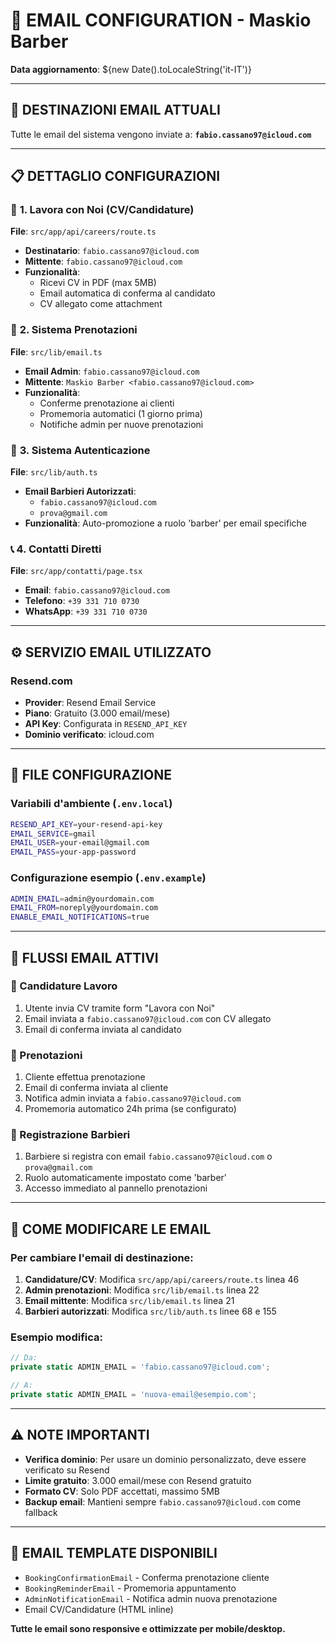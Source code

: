 # 📧 EMAIL CONFIGURATION - Maskio Barber

**Data aggiornamento**: ${new Date().toLocaleString('it-IT')}

---

## 📮 **DESTINAZIONI EMAIL ATTUALI**

Tutte le email del sistema vengono inviate a: **`fabio.cassano97@icloud.com`**

---

## 📋 **DETTAGLIO CONFIGURAZIONI**

### 🔧 **1. Lavora con Noi (CV/Candidature)**
**File**: `src/app/api/careers/route.ts`
- **Destinatario**: `fabio.cassano97@icloud.com`
- **Mittente**: `fabio.cassano97@icloud.com`
- **Funzionalità**: 
  - Ricevi CV in PDF (max 5MB)
  - Email automatica di conferma al candidato
  - CV allegato come attachment

### 📅 **2. Sistema Prenotazioni**
**File**: `src/lib/email.ts`
- **Email Admin**: `fabio.cassano97@icloud.com`
- **Mittente**: `Maskio Barber <fabio.cassano97@icloud.com>`
- **Funzionalità**:
  - Conferme prenotazione ai clienti
  - Promemoria automatici (1 giorno prima)
  - Notifiche admin per nuove prenotazioni

### 👤 **3. Sistema Autenticazione**
**File**: `src/lib/auth.ts`
- **Email Barbieri Autorizzati**: 
  - `fabio.cassano97@icloud.com`
  - `prova@gmail.com`
- **Funzionalità**: Auto-promozione a ruolo 'barber' per email specifiche

### 📞 **4. Contatti Diretti**
**File**: `src/app/contatti/page.tsx`
- **Email**: `fabio.cassano97@icloud.com`
- **Telefono**: `+39 331 710 0730`
- **WhatsApp**: `+39 331 710 0730`

---

## ⚙️ **SERVIZIO EMAIL UTILIZZATO**

### **Resend.com**
- **Provider**: Resend Email Service
- **Piano**: Gratuito (3.000 email/mese)
- **API Key**: Configurata in `RESEND_API_KEY`
- **Dominio verificato**: icloud.com

---

## 📁 **FILE CONFIGURAZIONE**

### **Variabili d'ambiente** (`.env.local`)
```bash
RESEND_API_KEY=your-resend-api-key
EMAIL_SERVICE=gmail
EMAIL_USER=your-email@gmail.com
EMAIL_PASS=your-app-password
```

### **Configurazione esempio** (`.env.example`)
```bash
ADMIN_EMAIL=admin@yourdomain.com
EMAIL_FROM=noreply@yourdomain.com
ENABLE_EMAIL_NOTIFICATIONS=true
```

---

## 🎯 **FLUSSI EMAIL ATTIVI**

### **📝 Candidature Lavoro**
1. Utente invia CV tramite form "Lavora con Noi"
2. Email inviata a `fabio.cassano97@icloud.com` con CV allegato
3. Email di conferma inviata al candidato

### **📅 Prenotazioni**
1. Cliente effettua prenotazione
2. Email di conferma inviata al cliente
3. Notifica admin inviata a `fabio.cassano97@icloud.com`
4. Promemoria automatico 24h prima (se configurato)

### **👥 Registrazione Barbieri**
1. Barbiere si registra con email `fabio.cassano97@icloud.com` o `prova@gmail.com`
2. Ruolo automaticamente impostato come 'barber'
3. Accesso immediato al pannello prenotazioni

---

## 🔧 **COME MODIFICARE LE EMAIL**

### **Per cambiare l'email di destinazione**:

1. **Candidature/CV**: Modifica `src/app/api/careers/route.ts` linea 46
2. **Admin prenotazioni**: Modifica `src/lib/email.ts` linea 22
3. **Email mittente**: Modifica `src/lib/email.ts` linea 21
4. **Barbieri autorizzati**: Modifica `src/lib/auth.ts` linee 68 e 155

### **Esempio modifica**:
```typescript
// Da:
private static ADMIN_EMAIL = 'fabio.cassano97@icloud.com';

// A:
private static ADMIN_EMAIL = 'nuova-email@esempio.com';
```

---

## ⚠️ **NOTE IMPORTANTI**

- **Verifica dominio**: Per usare un dominio personalizzato, deve essere verificato su Resend
- **Limite gratuito**: 3.000 email/mese con Resend gratuito
- **Formato CV**: Solo PDF accettati, massimo 5MB
- **Backup email**: Mantieni sempre `fabio.cassano97@icloud.com` come fallback

---

## 🚀 **EMAIL TEMPLATE DISPONIBILI**

- `BookingConfirmationEmail` - Conferma prenotazione cliente
- `BookingReminderEmail` - Promemoria appuntamento
- `AdminNotificationEmail` - Notifica admin nuova prenotazione
- Email CV/Candidature (HTML inline)

**Tutte le email sono responsive e ottimizzate per mobile/desktop.**
